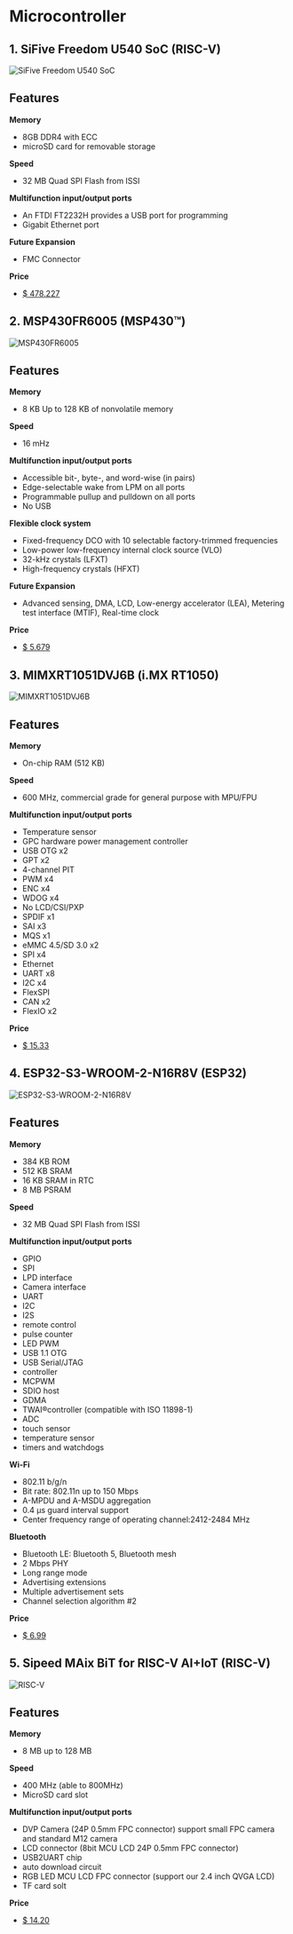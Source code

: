 # Microcontroller 
## 1. SiFive Freedom U540 SoC (RISC-V)
![SiFive Freedom U540 SoC](https://d2pn104n81t9m2.cloudfront.net/assets/images/products/hifive-unleashed/unleashed-angle-photo.jpg)
## Features
**Memory**
* 8GB DDR4 with ECC 
* microSD card for removable storage

**Speed**
* 32 MB Quad SPI Flash from ISSI

**Multifunction input/output ports**
* An FTDI FT2232H provides a USB port for programming
* Gigabit Ethernet port
 
**Future Expansion**
* FMC Connector

**Price**
* [$ 478.227](https://www.crowdsupply.com/sifive/hifive-unleashed)
## 2. MSP430FR6005 (MSP430™)
![MSP430FR6005](https://www.ti.com/content/dam/ticom/images/products/package/p/pz0100a.png:large)
## Features
**Memory**
* 8 KB Up to 128 KB of nonvolatile memory

**Speed**
* 16 mHz

**Multifunction input/output ports**
* Accessible bit-, byte-, and word-wise (in pairs)
* Edge-selectable wake from LPM on all ports
* Programmable pullup and pulldown on all ports
* No USB

**Flexible clock system**
* Fixed-frequency DCO with 10 selectable factory-trimmed frequencies
* Low-power low-frequency internal clock source (VLO)
* 32-kHz crystals (LFXT)
* High-frequency crystals (HFXT)
 
**Future Expansion**
* Advanced sensing, DMA, LCD, Low-energy accelerator (LEA), Metering test interface (MTIF), Real-time clock

**Price**
* [$ 5.679](https://www.ti.com/product/MSP430FR6005#order-quality)
## 3. MIMXRT1051DVJ6B (i.MX RT1050)
![MIMXRT1051DVJ6B](https://media.digikey.com/Renders/NXP%20Semi%20Renders/568;SOT1968-1;VJ;196.jpg)
## Features
**Memory**
*  On-chip RAM (512 KB)

**Speed**
* 600 MHz, commercial grade for general purpose with MPU/FPU

**Multifunction input/output ports**
* Temperature sensor
* GPC hardware power management
controller
* USB OTG x2
* GPT x2
* 4-channel PIT
* PWM x4
* ENC x4
* WDOG x4
* No LCD/CSI/PXP
* SPDIF x1
* SAI x3
* MQS x1
* eMMC 4.5/SD 3.0 x2
* SPI x4
* Ethernet
* UART x8
* I2C x4
* FlexSPI
* CAN x2
* FlexIO x2

**Price**
* [$ 15.33](https://www.digikey.co.th/en/products/detail/nxp-usa-inc/MIMXRT1051DVJ6B/9607562?utm_campaign=buynow&utm_medium=aggregator&WT.z_cid=ref_findchips_standard&utm_source=findchips)
## 4. ESP32-S3-WROOM-2-N16R8V (ESP32)
![ESP32-S3-WROOM-2-N16R8V](https://5.imimg.com/data5/GH/ON/VZ/SELLER-5015976/esp32-wroom-32-500x500.jpg)
## Features
**Memory**
* 384 KB ROM
* 512 KB SRAM
* 16 KB SRAM in RTC
* 8 MB PSRAM


**Speed**
* 32 MB Quad SPI Flash from ISSI

**Multifunction input/output ports**
* GPIO
* SPI
* LPD interface
* Camera interface
* UART
* I2C
* I2S
* remote control
* pulse counter
* LED PWM
* USB 1.1 OTG
* USB Serial/JTAG
* controller
* MCPWM
* SDIO host
* GDMA
* TWAI®controller (compatible with ISO 11898-1)
* ADC
* touch sensor
* temperature sensor
* timers and watchdogs

 
**Wi-Fi**
* 802.11 b/g/n
* Bit rate: 802.11n up to 150 Mbps
* A-MPDU and A-MSDU aggregation
* 0.4 µs guard interval support
* Center frequency range of operating channel:2412-2484 MHz

**Bluetooth**
* Bluetooth LE: Bluetooth 5, Bluetooth mesh
* 2 Mbps PHY
* Long range mode
* Advertising extensions
* Multiple advertisement sets
* Channel selection algorithm #2

**Price**
* [$ 6.99](https://www.mouser.com/ProductDetail/Espressif-Systems/ESP32-S3-WROOM-2-N16R8V?qs=sGAEpiMZZMuiGk1Q5GPiHB4SFnhKDXK%2FQkAaBxaKmJI%3D)
## 5. Sipeed MAix BiT for RISC-V AI+IoT (RISC-V)
![RISC-V](https://o.lnwfile.com/_/o/_raw/w6/ul/6z.png)
## Features
**Memory**
* 8 MB up to 128 MB


**Speed**
* 400 MHz (able to 800MHz)
* MicroSD card slot

**Multifunction input/output ports**
* DVP Camera (24P 0.5mm FPC connector) support small FPC camera and standard M12 camera
* LCD connector (8bit MCU LCD 24P 0.5mm FPC connector)
* USB2UART chip
* auto download circuit
* RGB LED MCU LCD FPC connector (support our 2.4 inch QVGA LCD)
* TF card solt
 
**Price**
* [$ 14.20](https://www.seeedstudio.com/Sipeed-MAix-BiT-for-RISC-V-AI-IoT-p-2872.html#:~:text=Sipeed%20newly%20provide%20breadboard%2Dfriendly,LCD)
